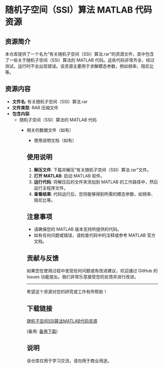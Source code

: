 # 随机子空间（SSI）算法 MATLAB 代码资源

## 资源简介

本仓库提供了一个名为“有关随机子空间（SSI）算法.rar”的资源文件，其中包含了一些关于随机子空间（SSI）算法的 MATLAB 代码。这些代码非常齐全，经过测试，运行时不会出现错误。该资源主要用于求解模态参数，例如频率、阻尼比等。

## 资源内容

- **文件名**: 有关随机子空间（SSI）算法.rar
- **文件类型**: RAR 压缩文件
- **包含内容**: 
  - 随机子空间（SSI）算法的 MATLAB 代码
    - 相关的数据文件（如有）
      - 使用说明文档（如有）

      ## 使用说明

      1. **解压文件**: 下载并解压“有关随机子空间（SSI）算法.rar”文件。
      2. **打开 MATLAB**: 启动 MATLAB 软件。
      3. **运行代码**: 将解压后的文件夹添加到 MATLAB 的工作路径中，然后运行主程序文件。
      4. **查看结果**: 代码运行后，您将能够得到所需的模态参数，如频率、阻尼比等。

      ## 注意事项

      - 请确保您的 MATLAB 版本支持所提供的代码。
      - 如有任何问题或错误，请检查代码中的注释或参考 MATLAB 官方文档。

      ## 贡献与反馈

      如果您在使用过程中发现任何问题或有改进建议，欢迎通过 GitHub 的 Issues 功能提出。我们非常乐意接受您的反馈并进行改进。

      ---

      希望这个资源对您的研究或工作有所帮助！

      ## 下载链接
      [随机子空间SSI算法MATLAB代码资源](https://pan.quark.cn/s/88b15a9205fb) 

      (备用: [备用下载](https://pan.baidu.com/s/1uvHaecBrmxH6OO1VT64w9g?pwd=1234))

      ## 说明

      该仓库仅用于学习交流，请勿用于商业用途。
